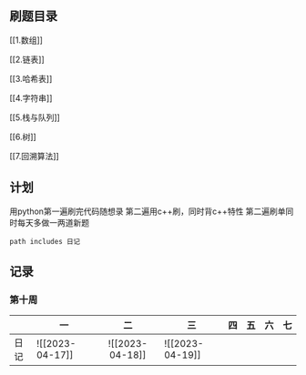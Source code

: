 
## 刷题目录
[[1.数组]]

[[2.链表]]

[[3.哈希表]]

[[4.字符串]]

[[5.栈与队列]]

[[6.树]]

[[7.回溯算法]]


## 计划
用python第一遍刷完代码随想录
第二遍用c++刷，同时背c++特性
第二遍刷单同时每天多做一两道新题



```tasks
path includes 日记
```


## 记录
### 第十周
|      | 一              |       二        | 三  | 四  | 五  | 六  | 七  |
|:---- | --------------- |:---------------:| --- | --- | --- | --- | --- |
| 日记 | ![[2023-04-17]] | ![[2023-04-18]] | ![[2023-04-19]]    |     |     |     |     |
